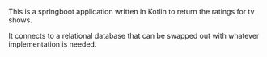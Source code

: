 This is a springboot application written in Kotlin to return the ratings for tv shows.

It connects to a relational database that can be swapped out with whatever implementation is needed.
